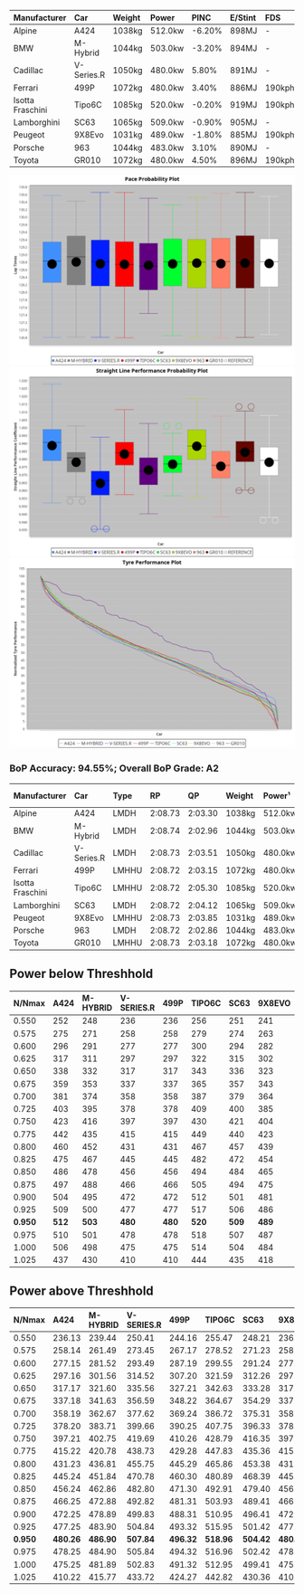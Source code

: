 | Manufacturer     | Car        | Weight | Power   | PINC   | E/Stint | FDS     |
|:-|:-|:-|:-|:-|:-|:-|
| Alpine           | A424       | 1038kg | 512.0kw | -6.20% | 898MJ   |    -    |
| BMW              | M-Hybrid   | 1044kg | 503.0kw | -3.20% | 894MJ   |    -    |
| Cadillac         | V-Series.R | 1050kg | 480.0kw | 5.80%  | 891MJ   |    -    |
| Ferrari          | 499P       | 1072kg | 480.0kw | 3.40%  | 886MJ   | 190kph  |
| Isotta Fraschini | Tipo6C     | 1085kg | 520.0kw | -0.20% | 919MJ   | 190kph  |
| Lamborghini      | SC63       | 1065kg | 509.0kw | -0.90% | 905MJ   |    -    |
| Peugeot          | 9X8Evo     | 1031kg | 489.0kw | -1.80% | 885MJ   | 190kph  |
| Porsche          | 963        | 1044kg | 483.0kw | 3.10%  | 890MJ   |    -    |
| Toyota           | GR010      | 1072kg | 480.0kw | 4.50%  | 896MJ   | 190kph  |

![PACECHART](./IMG/AUTO.png)
![STRAIGHTLINEPERFORMANCECHART](./IMG/AUTO_sp.png)
![TYREPERFORMANCECHART](./IMG/AUTO_tw.png)

### BoP Accuracy: 94.55%; Overall BoP Grade: A2
| Manufacturer     | Car        | Type  | RP      | QP      | Weight | Power¹  | Threshhold | PINC   | Power²   | E/Stint | AVG Vmax  | FDS     | RDLC | L/Stint | BOP-Grade | Model Accuracy | Model Points | Match%  | SimDiff |
|:-|:-|:-|:-|:-|:-|:-|:-|:-|:-|:-|:-|:-|:-|:-|:-|:-|:-|:-|:-|
| Alpine           | A424       | LMDH  | 2:08.73 | 2:03.30 | 1038kg | 512.0kw | 250.0kph   | -6.20% | 480.30kw |  898MJ  | 305.35kph |    -    | 1.01 | 25      | ~A1       | 99.61%         | 762          | 98.76%  | ±0.35s  |
| BMW              | M-Hybrid   | LMDH  | 2:08.74 | 2:02.96 | 1044kg | 503.0kw | 250.0kph   | -3.20% | 486.90kw |  894MJ  | 303.54kph |    -    | 1.01 | 25      | ~A1       | 100.00%        | 1826         | 97.55%  | ±0.06s  |
| Cadillac         | V-Series.R | LMDH  | 2:08.73 | 2:03.51 | 1050kg | 480.0kw | 250.0kph   | 5.80%  | 507.80kw |  891MJ  | 302.25kph |    -    | 1.01 | 25      | ~A1       | 99.00%         | 3184         | 100.00% | ±0.90s  |
| Ferrari          | 499P       | LMHHU | 2:08.72 | 2:03.15 | 1072kg | 480.0kw | 250.0kph   | 3.40%  | 496.30kw |  886MJ  | 303.09kph | 190kph  | 1.02 | 25      | ~A1       | 98.07%         | 3550         | 100.00% | ±0.41s  |
| Isotta Fraschini | Tipo6C     | LMHHU | 2:08.72 | 2:05.30 | 1085kg | 520.0kw | 250.0kph   | -0.20% | 519.00kw |  919MJ  | 303.93kph | 190kph  | 1.01 | 25      | +D1       | 96.81%         | 91           | 65.71%  | ±0.38s  |
| Lamborghini      | SC63       | LMDH  | 2:08.72 | 2:04.12 | 1065kg | 509.0kw | 250.0kph   | -0.90% | 504.40kw |  905MJ  | 303.64kph |    -    | 1.02 | 25      | ~A1       | 100.00%        | 529          | 95.21%  | ±0.26s  |
| Peugeot          | 9X8Evo     | LMHHU | 2:08.73 | 2:03.85 | 1031kg | 489.0kw | 250.0kph   | -1.80% | 480.20kw |  885MJ  | 304.99kph | 190kph  | 1.02 | 25      | +A2       | 99.21%         | 377          | 93.69%  | ±0.32s  |
| Porsche          | 963        | LMDH  | 2:08.72 | 2:02.86 | 1044kg | 483.0kw | 250.0kph   | 3.10%  | 498.00kw |  890MJ  | 303.64kph |    -    | 1.01 | 25      | ~A1       | 99.96%         | 10176        | 100.00% | ±0.44s  |
| Toyota           | GR010      | LMHHU | 2:08.73 | 2:03.18 | 1072kg | 480.0kw | 250.0kph   | 4.50%  | 501.60kw |  896MJ  | 303.51kph | 190kph  | 1.02 | 25      | ~A1       | 99.95%         | 5509         | 100.00% | ±0.84s  |

## Power below Threshhold
| N/Nmax    | A424    | M-HYBRID | V-SERIES.R | 499P    | TIPO6C  | SC63    | 9X8EVO  | 963     | GR010   |
|:-|:-|:-|:-|:-|:-|:-|:-|:-|:-|
|  0.550    |  252    |  248     |  236       |  236    |  256    |  251    |  241    |  238    |  236    |
|  0.575    |  275    |  271     |  258       |  258    |  279    |  274    |  263    |  260    |  258    |
|  0.600    |  296    |  291     |  277       |  277    |  300    |  294    |  282    |  279    |  277    |
|  0.625    |  317    |  311     |  297       |  297    |  322    |  315    |  302    |  299    |  297    |
|  0.650    |  338    |  332     |  317       |  317    |  343    |  336    |  323    |  319    |  317    |
|  0.675    |  359    |  353     |  337       |  337    |  365    |  357    |  343    |  339    |  337    |
|  0.700    |  381    |  374     |  358       |  358    |  387    |  379    |  364    |  360    |  358    |
|  0.725    |  403    |  395     |  378       |  378    |  409    |  400    |  385    |  380    |  378    |
|  0.750    |  423    |  416     |  397       |  397    |  430    |  421    |  404    |  399    |  397    |
|  0.775    |  442    |  435     |  415       |  415    |  449    |  440    |  423    |  418    |  415    |
|  0.800    |  460    |  452     |  431       |  431    |  467    |  457    |  439    |  434    |  431    |
|  0.825    |  475    |  467     |  445       |  445    |  482    |  472    |  454    |  448    |  445    |
|  0.850    |  486    |  478     |  456       |  456    |  494    |  484    |  465    |  459    |  456    |
|  0.875    |  497    |  488     |  466       |  466    |  505    |  494    |  475    |  469    |  466    |
|  0.900    |  504    |  495     |  472       |  472    |  512    |  501    |  481    |  475    |  472    |
|  0.925    |  509    |  500     |  477       |  477    |  517    |  506    |  486    |  480    |  477    |
| **0.950** | **512** | **503**  | **480**    | **480** | **520** | **509** | **489** | **483** | **480** |
|  0.975    |  510    |  501     |  478       |  478    |  518    |  507    |  487    |  481    |  478    |
|  1.000    |  506    |  498     |  475       |  475    |  514    |  504    |  484    |  478    |  475    |
|  1.025    |  437    |  430     |  410       |  410    |  444    |  435    |  418    |  413    |  410    |

## Power above Threshhold
| N/Nmax    | A424       | M-HYBRID   | V-SERIES.R | 499P       | TIPO6C     | SC63       | 9X8EVO     | 963        | GR010      |
|:-|:-|:-|:-|:-|:-|:-|:-|:-|:-|
|  0.550    |  236.13    |  239.44    |  250.41    |  244.16    |  255.47    |  248.21    |  236.10    |  245.48    |  247.30    |
|  0.575    |  258.14    |  261.49    |  273.45    |  267.17    |  278.52    |  271.23    |  258.11    |  267.52    |  270.32    |
|  0.600    |  277.15    |  281.52    |  293.49    |  287.19    |  299.55    |  291.24    |  277.11    |  287.56    |  290.35    |
|  0.625    |  297.16    |  301.56    |  314.52    |  307.20    |  321.59    |  312.26    |  297.12    |  307.60    |  310.37    |
|  0.650    |  317.17    |  321.60    |  335.56    |  327.21    |  342.63    |  333.28    |  317.13    |  328.64    |  331.40    |
|  0.675    |  337.18    |  341.63    |  356.59    |  348.22    |  364.67    |  354.29    |  337.14    |  349.68    |  352.42    |
|  0.700    |  358.19    |  362.67    |  377.62    |  369.24    |  386.72    |  375.31    |  358.15    |  370.72    |  373.45    |
|  0.725    |  378.20    |  383.71    |  399.66    |  390.25    |  407.75    |  396.33    |  378.16    |  391.77    |  394.47    |
|  0.750    |  397.21    |  402.75    |  419.69    |  410.26    |  428.79    |  416.35    |  397.16    |  411.80    |  414.50    |
|  0.775    |  415.22    |  420.78    |  438.73    |  429.28    |  447.83    |  435.36    |  415.17    |  429.84    |  433.52    |
|  0.800    |  431.23    |  436.81    |  455.75    |  445.29    |  465.86    |  453.38    |  431.18    |  446.87    |  450.54    |
|  0.825    |  445.24    |  451.84    |  470.78    |  460.30    |  480.89    |  468.39    |  445.18    |  461.90    |  465.56    |
|  0.850    |  456.24    |  462.86    |  482.80    |  471.30    |  492.91    |  479.40    |  456.19    |  472.92    |  476.57    |
|  0.875    |  466.25    |  472.88    |  492.82    |  481.31    |  503.93    |  489.41    |  466.19    |  482.94    |  486.58    |
|  0.900    |  472.25    |  478.89    |  499.83    |  488.31    |  510.95    |  496.41    |  472.19    |  489.96    |  493.59    |
|  0.925    |  477.25    |  483.90    |  504.84    |  493.32    |  515.95    |  501.42    |  477.20    |  494.97    |  498.60    |
| **0.950** | **480.26** | **486.90** | **507.84** | **496.32** | **518.96** | **504.42** | **480.20** | **497.97** | **501.60** |
|  0.975    |  478.25    |  484.90    |  505.84    |  494.32    |  516.96    |  502.42    |  478.20    |  495.97    |  499.60    |
|  1.000    |  475.25    |  481.89    |  502.83    |  491.32    |  512.95    |  499.41    |  475.20    |  492.96    |  496.59    |
|  1.025    |  410.22    |  415.77    |  433.72    |  424.27    |  442.82    |  430.36    |  410.17    |  424.83    |  428.51    |
